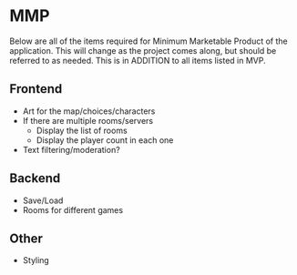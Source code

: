 # MMP

Below are all of the items required for Minimum Marketable Product of the application. This will change as the project comes along, but should be referred to as needed. This is in ADDITION to all items listed in MVP.

## Frontend
- Art for the map/choices/characters
- If there are multiple rooms/servers
    - Display the list of rooms
    - Display the player count in each one
- Text filtering/moderation?

## Backend
- Save/Load
- Rooms for different games

## Other

- Styling
